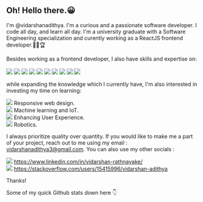 ## Oh! Hello there.:grinning:

I'm @vidarshanadithya. I'm a curious and a passionate software developer. I code all day, and learn all day. I'm a university graduate with a Software Engineering specialization and curently working as a ReactJS frontend developer.:technologist::trophy:

Besides working as a frontend developer, I also have skills and expertise on: 
<br>
<br>
<img src="https://img.icons8.com/color/40/000000/javascript.png"/>
<img src="https://img.icons8.com/color/40/000000/react-native.png"/>
<img src="https://img.icons8.com/color/40/000000/html-5--v1.png"/>
<img src="https://img.icons8.com/color/40/000000/css3.png"/>
<img src="https://img.icons8.com/color/40/000000/python.png"/>
<img src="https://img.icons8.com/color/40/000000/git.png"/>
<img src="https://img.icons8.com/color/40/000000/nodejs.png"/>
<img src="https://img.icons8.com/color/40/000000/angularjs.png"/>
<img src="https://img.icons8.com/fluent/40/000000/android-os.png"/>
<img src="https://img.icons8.com/color/40/000000/flutter.png"/>


while expanding the knowledge which I currently have, I'm also interested in investing my time on learning:

<img src="https://img.icons8.com/fluent/24/000000/web-design.png"/> Responsive web design.<br>
<img src="https://img.icons8.com/fluent/24/000000/learning.png"/> Machine learning and IoT.<br>
<img src="https://img.icons8.com/fluent/24/000000/improvement.png"/> Enhancing User Experience.<br>
<img src="https://img.icons8.com/fluent/24/000000/robot.png"/> Robotics.<br>



I always prioritize quality over quantity. If you would like to make me a part of your project, reach out to me using my email : vidarshanadithya3@gmail.com.
You can also use my other socials :

 <img src="https://img.icons8.com/fluent/36/000000/linkedin.png"/> https://www.linkedin.com/in/vidarshan-rathnayake/ <br>
<img src="https://img.icons8.com/color/36/000000/stackoverflow.png"/> https://stackoverflow.com/users/15415996/vidarshan-adithya


Thanks!

Some of my quick Github stats down here :point_down:

<!---
vidarshanadithya/vidarshanadithya is a ✨ special ✨ repository because its `README.md` (this file) appears on your GitHub profile.
You can click the Preview link to take a look at your changes.
--->
